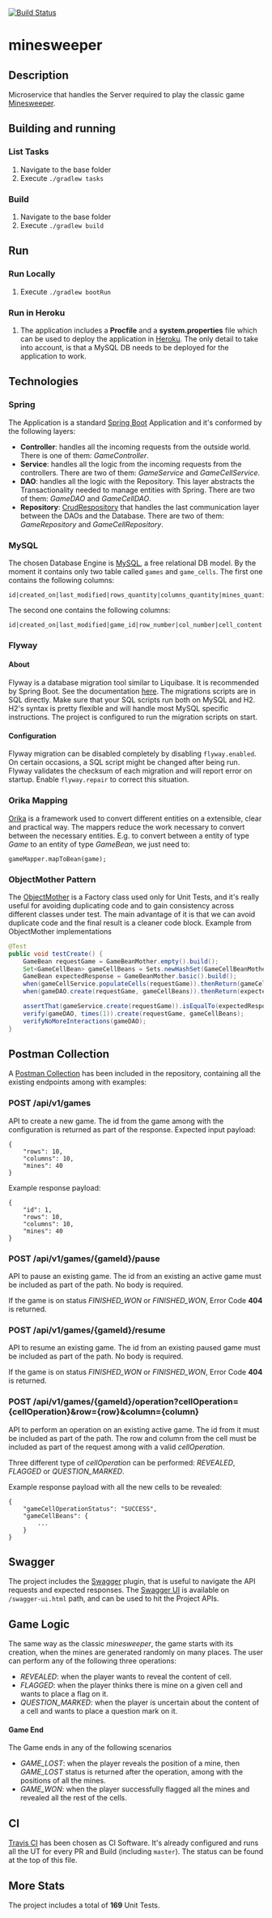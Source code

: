 [![Build Status](https://travis-ci.org/gtulipani/minesweeper.svg?branch=master)](https://travis-ci.org/gtulipani/minesweeper)
# minesweeper
## Description
Microservice that handles the Server required to play the classic game [Minesweeper](https://en.wikipedia.org/wiki/Minesweeper_(video_game)).
 
## Building and running
### List Tasks
1. Navigate to the base folder
1. Execute `./gradlew tasks`

### Build
1. Navigate to the base folder
1. Execute `./gradlew build`

## Run
### Run Locally
1. Execute `./gradlew bootRun`

### Run in Heroku
1. The application includes a **Procfile** and a **system.properties** file which can be used to deploy the application in
[Heroku](https://www.heroku.com/). The only detail to take into account, is that a MySQL DB needs to be deployed for the
application to work.

## Technologies
### Spring
The Application is a standard [Spring Boot](https://spring.io/) Application and it's conformed by the following layers:
- **Controller**: handles all the incoming requests from the outside world. There is one of them: *GameController*.
- **Service**: handles all the logic from the incoming requests from the controllers. There are two of them: *GameService* and *GameCellService*.
- **DAO**: handles all the logic with the Repository. This layer abstracts the Transactionality needed to manage entities with Spring.
There are two of them: *GameDAO* and *GameCellDAO*.
- **Repository**: [CrudRespository](https://docs.spring.io/spring-data/commons/docs/current/api/org/springframework/data/repository/CrudRepository.html)
that handles the last communication layer between the DAOs and the Database. There are two of them: *GameRepository* and
*GameCellRepository*.

### MySQL
The chosen Database Engine is [MySQL](https://www.mysql.com/), a free relational DB model. By the moment it contains
only two table called `games` and `game_cells`. The first one contains the following columns:
```
id|created_on|last_modified|rows_quantity|columns_quantity|mines_quantity|status
```

The second one contains the following columns:
```
id|created_on|last_modified|game_id|row_number|col_number|cell_content|mines_around|cell_operation
```

### Flyway
#### About
Flyway is a database migration tool similar to Liquibase. It is recommended by Spring Boot.
See the documentation [here](http://flywaydb.org/). The migrations scripts are in SQL directly. Make sure that your SQL
scripts run both on MySQL and H2. H2's syntax is pretty flexible and will handle most MySQL specific instructions.
The project is configured to run the migration scripts on start.

#### Configuration
Flyway migration can be disabled completely by disabling `flyway.enabled`. On certain occasions, a SQL script might be
changed after being run. Flyway validates the checksum of each migration and will report error on startup. Enable `flyway.repair` to correct this situation.

### Orika Mapping
[Orika](https://orika-mapper.github.io/orika-docs/) is a framework used to convert different entities on a extensible, clear
and practical way. The mappers reduce the work necessary to convert between the necessary entities. E.g. to convert between a entity of type
*Game* to an entity of type *GameBean*, we just need to:
```
gameMapper.mapToBean(game);
``` 

### ObjectMother Pattern
The [ObjectMother](https://martinfowler.com/bliki/ObjectMother.html) is a Factory class used only for Unit Tests, and it's
really useful for avoiding duplicating code and to gain consistency across different classes under test. The main advantage
of it is that we can avoid duplicate code and the final result is a cleaner code block. Example from ObjectMother implementations
```java
@Test
public void testCreate() {
    GameBean requestGame = GameBeanMother.empty().build();
    Set<GameCellBean> gameCellBeans = Sets.newHashSet(GameCellBeanMother.mine().build());
    GameBean expectedResponse = GameBeanMother.basic().build();
    when(gameCellService.populateCells(requestGame)).thenReturn(gameCellBeans);
    when(gameDAO.create(requestGame, gameCellBeans)).thenReturn(expectedResponse);

    assertThat(gameService.create(requestGame)).isEqualTo(expectedResponse);
    verify(gameDAO, times(1)).create(requestGame, gameCellBeans);
    verifyNoMoreInteractions(gameDAO);
}
```

## Postman Collection
A [Postman Collection](https://www.getpostman.com/) has been included in the repository, containing all the existing endpoints
among with examples:
### POST /api/v1/games
API to create a new game. The id from the game among with the configuration is returned as part of the response. Expected input payload:
```
{
    "rows": 10,
    "columns": 10,
    "mines": 40
}
```

Example response payload:
```
{
    "id": 1,
    "rows": 10,
    "columns": 10,
    "mines": 40
}
```

### POST /api/v1/games/{gameId}/pause
API to pause an existing game. The id from an existing an active game must be included as part of the path. No body is required.

If the game is on status *FINISHED_WON* or *FINISHED_WON*, Error Code **404** is returned.

### POST /api/v1/games/{gameId}/resume
API to resume an existing game. The id from an existing paused game must be included as part of the path. No body is required.

If the game is on status *FINISHED_WON* or *FINISHED_WON*, Error Code **404** is returned.

### POST /api/v1/games/{gameId}/operation?cellOperation={cellOperation}&row={row}&column={column}
API to perform an operation on an existing active game. The id from it must be included as part of the path.
The row and column from the cell must be included as part of the request among with a valid *cellOperation*.

Three different type of *cellOperation* can be performed: *REVEALED*, *FLAGGED* or *QUESTION_MARKED*.

Example response payload with all the new cells to be revealed:
```
{
    "gameCellOperationStatus": "SUCCESS",
    "gameCellBeans": {
        ...
    }
}
```

## Swagger
The project includes the [Swagger](https://swagger.io/) plugin, that is useful to navigate the API requests and expected
responses. The [Swagger UI](https://swagger.io/tools/swagger-ui/) is available on `/swagger-ui.html` path, and can be used
to hit the Project APIs.

## Game Logic
The same way as the classic *minesweeper*, the game starts with its creation, when the mines are generated randomly on many places.
The user can perform any of the following three operations:
- *REVEALED*: when the player wants to reveal the content of cell.
- *FLAGGED*: when the player thinks there is mine on a given cell and wants to place a flag on it.
- *QUESTION_MARKED*: when the player is uncertain about the content of a cell and wants to place a question mark on it.
#### Game End
The Game ends in any of the following scenarios
- *GAME_LOST*: when the player reveals the position of a mine, then *GAME_LOST* status is returned after the operation, 
among with the positions of all the mines.
- *GAME_WON*: when the player successfully flagged all the mines and revealed all the rest of the cells.

## CI
[Travis CI](https://travis-ci.org/) has been chosen as CI Software. It's already configured and runs all the UT for
every PR and Build (including `master`). The status can be found at the top of this file.

## More Stats
The project includes a total of **169** Unit Tests.
